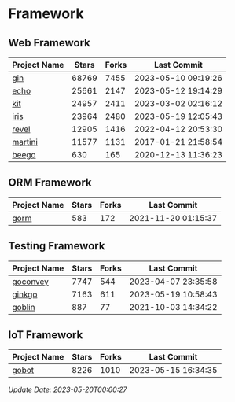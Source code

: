 # Framework

## Web Framework
| Project Name | Stars | Forks | Last Commit |
| ------------ | ----- | ----- | ----------- |
| [gin](https://github.com/gin-gonic/gin) | 68769 | 7455 | 2023-05-10 09:19:26 |
| [echo](https://github.com/labstack/echo) | 25661 | 2147 | 2023-05-12 19:14:29 |
| [kit](https://github.com/go-kit/kit) | 24957 | 2411 | 2023-03-02 02:16:12 |
| [iris](https://github.com/kataras/iris) | 23964 | 2480 | 2023-05-19 12:05:43 |
| [revel](https://github.com/revel/revel) | 12905 | 1416 | 2022-04-12 20:53:30 |
| [martini](https://github.com/go-martini/martini) | 11577 | 1131 | 2017-01-21 21:58:54 |
| [beego](https://github.com/astaxie/beego) | 630 | 165 | 2020-12-13 11:36:23 |

## ORM Framework
| Project Name | Stars | Forks | Last Commit |
| ------------ | ----- | ----- | ----------- |
| [gorm](https://github.com/jinzhu/gorm) | 583 | 172 | 2021-11-20 01:15:37 |

## Testing Framework
| Project Name | Stars | Forks | Last Commit |
| ------------ | ----- | ----- | ----------- |
| [goconvey](https://github.com/smartystreets/goconvey) | 7747 | 544 | 2023-04-07 23:35:58 |
| [ginkgo](https://github.com/onsi/ginkgo) | 7163 | 611 | 2023-05-19 10:58:43 |
| [goblin](https://github.com/franela/goblin) | 887 | 77 | 2021-10-03 14:34:22 |

## IoT Framework
| Project Name | Stars | Forks | Last Commit |
| ------------ | ----- | ----- | ----------- |
| [gobot](https://github.com/hybridgroup/gobot) | 8226 | 1010 | 2023-05-15 16:34:35 |

*Update Date: 2023-05-20T00:00:27*